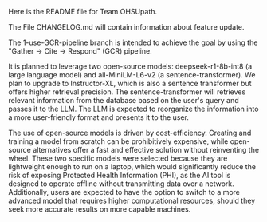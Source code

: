 Here is the README file for Team OHSUpath.

The File CHANGELOG.md will contain information about feature update.


The 1-use-GCR-pipeline branch is intended to achieve the goal by using the "Gather → Cite → Respond" (GCR) pipeline.

It is planned to leverage two open-source models: deepseek-r1-8b-int8 (a large language model) and all-MiniLM-L6-v2 (a sentence-transformer). We plan to upgrade to Instructor-XL, which is also a sentence transformer but offers higher retrieval precision. The sentence-transformer will retrieves relevant information from the database based on the user's query and passes it to the LLM. The LLM is expected to reorganize the information into a more user-friendly format and presents it to the user.

The use of open-source models is driven by cost-efficiency. Creating and training a model from scratch can be prohibitively expensive, while open-source alternatives offer a fast and effective solution without reinventing the wheel. These two specific models were selected because they are lightweight enough to run on a laptop, which would significantly reduce the risk of exposing Protected Health Information (PHI), as the AI tool is designed to operate offline without transmitting data over a network. Additionally, users are expected to have the option to switch to a more advanced model that requires higher computational resources, should they seek more accurate results on more capable machines.